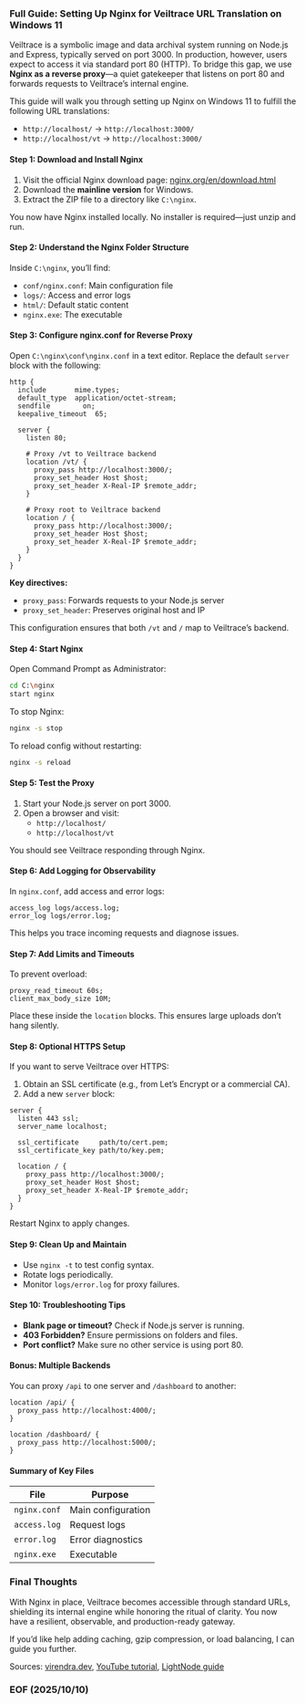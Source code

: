 ###  Full Guide: Setting Up Nginx for Veiltrace URL Translation on Windows 11

Veiltrace is a symbolic image and data archival system running on Node.js and Express, typically served on port 3000. In production, however, users expect to access it via standard port 80 (HTTP). To bridge this gap, we use **Nginx as a reverse proxy**—a quiet gatekeeper that listens on port 80 and forwards requests to Veiltrace’s internal engine.

This guide will walk you through setting up Nginx on Windows 11 to fulfill the following URL translations:

- `http://localhost/` → `http://localhost:3000/`
- `http://localhost/vt` → `http://localhost:3000/`


#### Step 1: Download and Install Nginx

1. Visit the official Nginx download page: [nginx.org/en/download.html](https://nginx.org/en/download.html)
2. Download the **mainline version** for Windows.
3. Extract the ZIP file to a directory like `C:\nginx`.

You now have Nginx installed locally. No installer is required—just unzip and run.


#### Step 2: Understand the Nginx Folder Structure

Inside `C:\nginx`, you’ll find:

- `conf/nginx.conf`: Main configuration file
- `logs/`: Access and error logs
- `html/`: Default static content
- `nginx.exe`: The executable


#### Step 3: Configure nginx.conf for Reverse Proxy

Open `C:\nginx\conf\nginx.conf` in a text editor. Replace the default `server` block with the following:

```nginx
http {
  include       mime.types;
  default_type  application/octet-stream;
  sendfile        on;
  keepalive_timeout  65;

  server {
    listen 80;

    # Proxy /vt to Veiltrace backend
    location /vt/ {
      proxy_pass http://localhost:3000/;
      proxy_set_header Host $host;
      proxy_set_header X-Real-IP $remote_addr;
    }

    # Proxy root to Veiltrace backend
    location / {
      proxy_pass http://localhost:3000/;
      proxy_set_header Host $host;
      proxy_set_header X-Real-IP $remote_addr;
    }
  }
}
```

**Key directives:**
- `proxy_pass`: Forwards requests to your Node.js server
- `proxy_set_header`: Preserves original host and IP

This configuration ensures that both `/vt` and `/` map to Veiltrace’s backend.


#### Step 4: Start Nginx

Open Command Prompt as Administrator:

```bash
cd C:\nginx
start nginx
```

To stop Nginx:

```bash
nginx -s stop
```

To reload config without restarting:

```bash
nginx -s reload
```


#### Step 5: Test the Proxy

1. Start your Node.js server on port 3000.
2. Open a browser and visit:
   - `http://localhost/`
   - `http://localhost/vt`

You should see Veiltrace responding through Nginx.


#### Step 6: Add Logging for Observability

In `nginx.conf`, add access and error logs:

```nginx
access_log logs/access.log;
error_log logs/error.log;
```

This helps you trace incoming requests and diagnose issues.


#### Step 7: Add Limits and Timeouts

To prevent overload:

```nginx
proxy_read_timeout 60s;
client_max_body_size 10M;
```

Place these inside the `location` blocks. This ensures large uploads don’t hang silently.


#### Step 8: Optional HTTPS Setup

If you want to serve Veiltrace over HTTPS:

1. Obtain an SSL certificate (e.g., from Let’s Encrypt or a commercial CA).
2. Add a new `server` block:

```nginx
server {
  listen 443 ssl;
  server_name localhost;

  ssl_certificate     path/to/cert.pem;
  ssl_certificate_key path/to/key.pem;

  location / {
    proxy_pass http://localhost:3000/;
    proxy_set_header Host $host;
    proxy_set_header X-Real-IP $remote_addr;
  }
}
```

Restart Nginx to apply changes.


#### Step 9: Clean Up and Maintain

- Use `nginx -t` to test config syntax.
- Rotate logs periodically.
- Monitor `logs/error.log` for proxy failures.


#### Step 10: Troubleshooting Tips

- **Blank page or timeout?** Check if Node.js server is running.
- **403 Forbidden?** Ensure permissions on folders and files.
- **Port conflict?** Make sure no other service is using port 80.


#### Bonus: Multiple Backends

You can proxy `/api` to one server and `/dashboard` to another:

```nginx
location /api/ {
  proxy_pass http://localhost:4000/;
}

location /dashboard/ {
  proxy_pass http://localhost:5000/;
}
```


#### Summary of Key Files

| File | Purpose |
|------|---------|
| `nginx.conf` | Main configuration |
| `access.log` | Request logs |
| `error.log` | Error diagnostics |
| `nginx.exe` | Executable |


### Final Thoughts

With Nginx in place, Veiltrace becomes accessible through standard URLs, shielding its internal engine while honoring the ritual of clarity. You now have a resilient, observable, and production-ready gateway.

If you’d like help adding caching, gzip compression, or load balancing, I can guide you further.

Sources: [virendra.dev](https://virendra.dev/blog/setting-up-nginx-as-a-reverse-proxy-on-windows), [YouTube tutorial](https://www.youtube.com/watch?v=PoZSvt0HIdo), [LightNode guide](https://go.lightnode.com/tech/how-to-configure-nginx-reverse-proxy)


### EOF (2025/10/10)